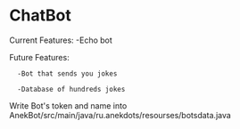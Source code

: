 # ChatBot

Current Features: 
      -Echo bot

Future Features:

      -Bot that sends you jokes 
      
      -Database of hundreds jokes
     
Write Bot's token and name into AnekBot/src/main/java/ru.anekdots/resourses/botsdata.java

